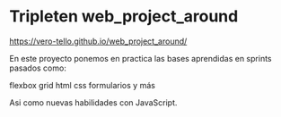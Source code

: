 # Tripleten web_project_around

https://vero-tello.github.io/web_project_around/

En este proyecto ponemos en practica las bases aprendidas en sprints pasados como:

flexbox
grid
html
css
formularios
y más

Asi como nuevas habilidades con JavaScript.
